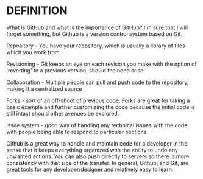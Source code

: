 # DEFINITION
What is GitHub and what is the importance of GitHub?
I'm sure that I will forget something, but Github is a version control system based on Git. 

Repository - You have your repository, which is usually a library of files which you work from. 

Revisioning - Git keeps an eye on each revision you make with the option of 'reverting' to a previous version, should the need arise. 

Collaboration - Multiple people can pull and push code to the repository, making it a centralized source

Forks - sort of an off-shoot of previous code. Forks are great for taking a basic example and further customizing the code because the initial code is still intact should other avenues be explored.

Issue system - good way of handling any technical issues with the code with people being able to respond to particular sections

Github is a great way to handle and maintain code for a developer in the sense that it keeps everything organized with the ability to undo any unwanted actions. You can also push directly to servers so there is more consistency with that side of the transfer. In general, Github, and Git, are great tools for any developer/designer and relatively easy to learn.
